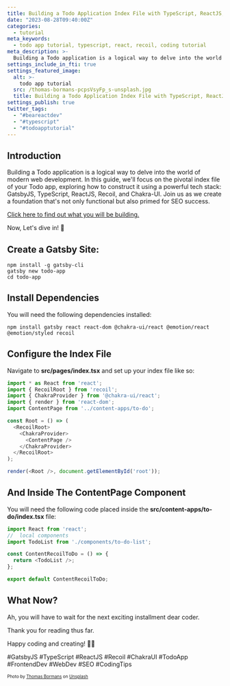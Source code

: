 ```yaml
---
title: Building a Todo Application Index File with TypeScript, ReactJS, Recoil, and Chakra-UI
date: "2023-08-28T09:40:00Z"
categories:
  - tutorial
meta_keywords:
  - todo app tutorial, typescript, react, recoil, coding tutorial
meta_description: >-
  Building a Todo application is a logical way to delve into the world of modern web development. In this guide, we'll focus on the pivotal index file of your Todo app, exploring how to construct it using a powerful tech stack: GatsbyJS, TypeScript, ReactJS, Recoil, and Chakra-UI. Join us as we create a foundation that's not only functional but also primed for SEO success. Let's dive in! 🚀
settings_include_in_fti: true
settings_featured_image:
  alt: >-
    todo app tutorial
  src: /thomas-bormans-pcpsVsyFp_s-unsplash.jpg
  title: Building a Todo Application Index File with TypeScript, ReactJS, Recoil, and Chakra-UI
settings_publish: true
twitter_tags:
  - "#beareactdev"
  - "#typescript"
  - "#todoapptutorial"
---
```


## Introduction

Building a Todo application is a logical way to delve into the world of modern web development. In this guide, we'll focus on the pivotal index file of your Todo app, exploring how to construct it using a powerful tech stack: GatsbyJS, TypeScript, ReactJS, Recoil, and Chakra-UI. Join us as we create a foundation that's not only functional but also primed for SEO success.

<a href="https://beareact.dev/apps/to-do/" target="_blank">Click here to find out what you will be building.</a>

Now, Let's dive in! 🚀

## Create a Gatsby Site:

```arduino
npm install -g gatsby-cli
gatsby new todo-app
cd todo-app
```

## Install Dependencies

You will need the following dependencies installed:

```arduino
npm install gatsby react react-dom @chakra-ui/react @emotion/react @emotion/styled recoil
```

## Configure the Index File

Navigate to **src/pages/index.tsx** and set up your index file like so:

```typescript
import * as React from 'react';
import { RecoilRoot } from 'recoil';
import { ChakraProvider } from '@chakra-ui/react';
import { render } from 'react-dom';
import ContentPage from '../content-apps/to-do';

const Root = () => (
  <RecoilRoot>
    <ChakraProvider>
      <ContentPage />
    </ChakraProvider>
  </RecoilRoot>
);

render(<Root />, document.getElementById('root'));
```

## And Inside The ContentPage Component

You will need the following code placed inside the **src/content-apps/to-do/index.tsx** file:

```typescript
import React from 'react';
//  local components
import TodoList from './components/to-do-list';

const ContentRecoilToDo = () => {
  return <TodoList />;
};

export default ContentRecoilToDo;
```

## What Now?

Ah, you will have to wait for the next exciting installment dear coder.

Thank you for reading thus far.

Happy coding and creating! 🌟🎉

#GatsbyJS #TypeScript #ReactJS #Recoil #ChakraUI #TodoApp #FrontendDev #WebDev #SEO #CodingTips

<p/>

<span style="font-size:10px">
Photo by <a href="https://unsplash.com/@thomasbormans?utm_source=unsplash&utm_medium=referral&utm_content=creditCopyText">Thomas Bormans</a> on <a href="https://unsplash.com/photos/pcpsVsyFp_s?utm_source=unsplash&utm_medium=referral&utm_content=creditCopyText">Unsplash</a>
</span>

